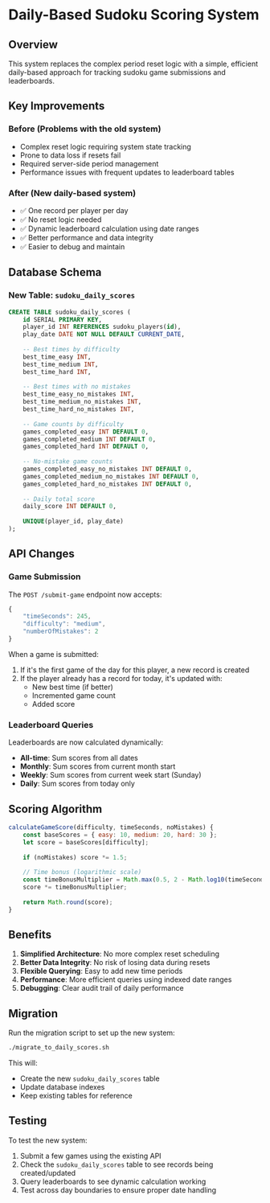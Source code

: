# Daily-Based Sudoku Scoring System

## Overview

This system replaces the complex period reset logic with a simple, efficient daily-based approach for tracking sudoku game submissions and leaderboards.

## Key Improvements

### Before (Problems with the old system)
- Complex reset logic requiring system state tracking
- Prone to data loss if resets fail
- Required server-side period management
- Performance issues with frequent updates to leaderboard tables

### After (New daily-based system)
- ✅ One record per player per day
- ✅ No reset logic needed
- ✅ Dynamic leaderboard calculation using date ranges
- ✅ Better performance and data integrity
- ✅ Easier to debug and maintain

## Database Schema

### New Table: `sudoku_daily_scores`

```sql
CREATE TABLE sudoku_daily_scores (
    id SERIAL PRIMARY KEY,
    player_id INT REFERENCES sudoku_players(id),
    play_date DATE NOT NULL DEFAULT CURRENT_DATE,
    
    -- Best times by difficulty
    best_time_easy INT,
    best_time_medium INT, 
    best_time_hard INT,
    
    -- Best times with no mistakes
    best_time_easy_no_mistakes INT,
    best_time_medium_no_mistakes INT,
    best_time_hard_no_mistakes INT,
    
    -- Game counts by difficulty
    games_completed_easy INT DEFAULT 0,
    games_completed_medium INT DEFAULT 0,
    games_completed_hard INT DEFAULT 0,
    
    -- No-mistake game counts
    games_completed_easy_no_mistakes INT DEFAULT 0,
    games_completed_medium_no_mistakes INT DEFAULT 0,
    games_completed_hard_no_mistakes INT DEFAULT 0,
    
    -- Daily total score
    daily_score INT DEFAULT 0,
    
    UNIQUE(player_id, play_date)
);
```

## API Changes

### Game Submission
The `POST /submit-game` endpoint now accepts:

```javascript
{
    "timeSeconds": 245,
    "difficulty": "medium", 
    "numberOfMistakes": 2
}
```

When a game is submitted:
1. If it's the first game of the day for this player, a new record is created
2. If the player already has a record for today, it's updated with:
   - New best time (if better)
   - Incremented game count
   - Added score

### Leaderboard Queries

Leaderboards are now calculated dynamically:

- **All-time**: Sum scores from all dates
- **Monthly**: Sum scores from current month start
- **Weekly**: Sum scores from current week start (Sunday)
- **Daily**: Sum scores from today only

## Scoring Algorithm

```javascript
calculateGameScore(difficulty, timeSeconds, noMistakes) {
    const baseScores = { easy: 10, medium: 20, hard: 30 };
    let score = baseScores[difficulty];
    
    if (noMistakes) score *= 1.5;
    
    // Time bonus (logarithmic scale)
    const timeBonusMultiplier = Math.max(0.5, 2 - Math.log10(timeSeconds / 60));
    score *= timeBonusMultiplier;
    
    return Math.round(score);
}
```

## Benefits

1. **Simplified Architecture**: No more complex reset scheduling
2. **Better Data Integrity**: No risk of losing data during resets
3. **Flexible Querying**: Easy to add new time periods
4. **Performance**: More efficient queries using indexed date ranges
5. **Debugging**: Clear audit trail of daily performance

## Migration

Run the migration script to set up the new system:

```bash
./migrate_to_daily_scores.sh
```

This will:
- Create the new `sudoku_daily_scores` table
- Update database indexes
- Keep existing tables for reference

## Testing

To test the new system:

1. Submit a few games using the existing API
2. Check the `sudoku_daily_scores` table to see records being created/updated
3. Query leaderboards to see dynamic calculation working
4. Test across day boundaries to ensure proper date handling
